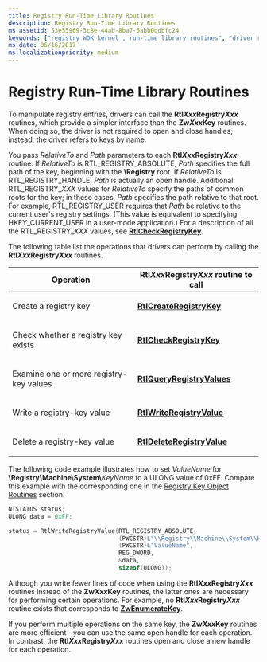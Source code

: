 ```yaml
---
title: Registry Run-Time Library Routines
description: Registry Run-Time Library Routines
ms.assetid: 53e55969-3c8e-44ab-8ba7-6abb0ddbfc24
keywords: ["registry WDK kernel , run-time library routines", "driver registry information WDK kernel , run-time library routines", "run-time library routines WDK kernel", "RtlXxxRegistryYyy routines"]
ms.date: 06/16/2017
ms.localizationpriority: medium
---
```


# Registry Run-Time Library Routines





To manipulate registry entries, drivers can call the **Rtl*Xxx*Registry*Xxx*** routines, which provide a simpler interface than the **Zw*Xxx*Key** routines. When doing so, the driver is not required to open and close handles; instead, the driver refers to keys by name.

You pass *RelativeTo* and *Path* parameters to each **Rtl*Xxx*Registry*Xxx*** routine. If *RelativeTo* is RTL\_REGISTRY\_ABSOLUTE, *Path* specifies the full path of the key, beginning with the **\\Registry** root. If *RelativeTo* is RTL\_REGISTRY\_HANDLE, *Path* is actually an open handle. Additional RTL\_REGISTRY\_*XXX* values for *RelativeTo* specify the paths of common roots for the key; in these cases, *Path* specifies the path relative to that root. For example, RTL\_REGISTRY\_USER requires that *Path* be relative to the current user's registry settings. (This value is equivalent to specifying HKEY\_CURRENT\_USER in a user-mode application.) For a description of all the RTL\_REGISTRY\_*XXX* values, see [**RtlCheckRegistryKey**](/windows-hardware/drivers/ddi/wdm/nf-wdm-rtlcheckregistrykey).

The following table list the operations that drivers can perform by calling the **Rtl*Xxx*Registry*Xxx*** routines.

<table>
<colgroup>
<col width="50%" />
<col width="50%" />
</colgroup>
<thead>
<tr class="header">
<th>Operation</th>
<th>Rtl<em>Xxx</em>Registry<em>Xxx</em> routine to call</th>
</tr>
</thead>
<tbody>
<tr class="odd">
<td><p>Create a registry key</p></td>
<td><p><a href="https://docs.microsoft.com/windows-hardware/drivers/ddi/wdm/nf-wdm-rtlcreateregistrykey" data-raw-source="[&lt;strong&gt;RtlCreateRegistryKey&lt;/strong&gt;](/windows-hardware/drivers/ddi/wdm/nf-wdm-rtlcreateregistrykey)"><strong>RtlCreateRegistryKey</strong></a></p></td>
</tr>
<tr class="even">
<td><p>Check whether a registry key exists</p></td>
<td><p><a href="https://docs.microsoft.com/windows-hardware/drivers/ddi/wdm/nf-wdm-rtlcheckregistrykey" data-raw-source="[&lt;strong&gt;RtlCheckRegistryKey&lt;/strong&gt;](/windows-hardware/drivers/ddi/wdm/nf-wdm-rtlcheckregistrykey)"><strong>RtlCheckRegistryKey</strong></a></p></td>
</tr>
<tr class="odd">
<td><p>Examine one or more registry-key values</p></td>
<td><p><a href="https://docs.microsoft.com/windows-hardware/drivers/ddi/wdm/nf-wdm-rtlqueryregistryvalues" data-raw-source="[&lt;strong&gt;RtlQueryRegistryValues&lt;/strong&gt;](/windows-hardware/drivers/ddi/wdm/nf-wdm-rtlqueryregistryvalues)"><strong>RtlQueryRegistryValues</strong></a></p></td>
</tr>
<tr class="even">
<td><p>Write a registry-key value</p></td>
<td><p><a href="https://docs.microsoft.com/windows-hardware/drivers/ddi/wdm/nf-wdm-rtlwriteregistryvalue" data-raw-source="[&lt;strong&gt;RtlWriteRegistryValue&lt;/strong&gt;](/windows-hardware/drivers/ddi/wdm/nf-wdm-rtlwriteregistryvalue)"><strong>RtlWriteRegistryValue</strong></a></p></td>
</tr>
<tr class="odd">
<td><p>Delete a registry-key value</p></td>
<td><p><a href="https://docs.microsoft.com/windows-hardware/drivers/ddi/wdm/nf-wdm-rtldeleteregistryvalue" data-raw-source="[&lt;strong&gt;RtlDeleteRegistryValue&lt;/strong&gt;](/windows-hardware/drivers/ddi/wdm/nf-wdm-rtldeleteregistryvalue)"><strong>RtlDeleteRegistryValue</strong></a></p></td>
</tr>
</tbody>
</table>

 

The following code example illustrates how to set *ValueName* for **\\Registry\\Machine\\System\\**<em>KeyName</em> to a ULONG value of 0xFF. Compare this example with the corresponding one in the [Registry Key Object Routines](registry-key-object-routines.md) section.

```cpp
NTSTATUS status;
ULONG data = 0xFF;

status = RtlWriteRegistryValue(RTL_REGISTRY_ABSOLUTE,
                               (PWCSTR)L"\\Registry\\Machine\\System\\KeyName",
                               (PWCSTR)L"ValueName",
                               REG_DWORD,
                               &data,
                               sizeof(ULONG));
```

Although you write fewer lines of code when using the **Rtl*Xxx*Registry*Xxx*** routines instead of the **Zw*Xxx*Key** routines, the latter ones are necessary for performing certain operations. For example, no **Rtl*Xxx*Registry*Xxx*** routine exists that corresponds to [**ZwEnumerateKey**](/windows-hardware/drivers/ddi/wdm/nf-wdm-zwenumeratekey).

If you perform multiple operations on the same key, the **Zw*Xxx*Key** routines are more efficient—you can use the same open handle for each operation. In contrast, the **Rtl*Xxx*Registry*Xxx*** routines open and close a new handle for each operation.

 

